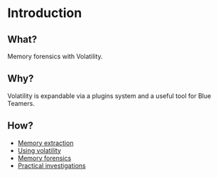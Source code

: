 # Introduction

## What?

Memory forensics with Volatility.

## Why?

Volatility is expandable via a plugins system and a useful tool for Blue Teamers.

## How?

* [Memory extraction](extraction.md)
* [Using volatility](usage.md)
* [Memory forensics](evasions.md)
* [Practical investigations](investigations.md)

